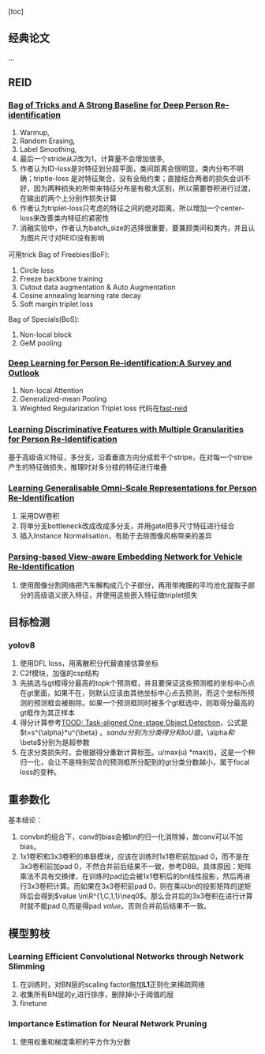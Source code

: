 [toc]

## 经典论文

...

## REID

### [Bag of Tricks and A Strong Baseline for Deep Person Re-identification](https://openaccess.thecvf.com/content_CVPRW_2019/papers/TRMTMCT/Luo_Bag_of_Tricks_and_a_Strong_Baseline_for_Deep_Person_CVPRW_2019_paper.pdf)

1. Warmup,
2. Random Erasing,
3. Label Smoothing,
4. 最后一个stride从2改为1，计算量不会增加很多,
5. 作者认为ID-loss是对特征划分超平面，类间距离会很明显，类内分布不明确；triptle-loss 是对特征聚合，没有全局约束；直接结合两者的损失会训不好，因为两种损失的所带来特征分布是有极大区别，所以需要卷积进行过渡，在输出的两个上分别作损失计算
6. 作者认为triplet-loss只考虑的特征之间的绝对距离，所以增加一个center-loss来改善类内特征的紧密性
7. 消融实验中，作者认为batch_size的选择很重要，要兼顾类间和类内，并且认为图片尺寸对REID没有影响

可用trick
Bag of Freebies(BoF):

1. Circle loss
2. Freeze backbone training
3. Cutout data augmentation & Auto Augmentation
4. Cosine annealing learning rate decay
5. Soft margin triplet loss

Bag of Specials(BoS):

1. Non-local block
2. GeM pooling

### [Deep Learning for Person Re-identification:A Survey and Outlook](https://arxiv.org/pdf/2001.04193v2.pdf)

1. Non-local Attention
2. Generalized-mean Pooling
3. Weighted Regularization Triplet loss
   代码在[fast-reid](https://github.com/JDAI-CV/fast-reid/tree/39887a102eeec84661f0c0332000f8138aa9109d)

### [Learning Discriminative Features with Multiple Granularities for Person Re-Identification](https://arxiv.org/pdf/1804.01438v1.pdf)

基于高级语义特征，多分支，沿着垂直方向分成若干个stripe，在对每一个stripe产生的特征做损失，推理时对多分枝的特征进行堆叠

### [Learning Generalisable Omni-Scale Representations for Person Re-Identification](https://arxiv.org/pdf/1910.06827v5.pdf)

1. 采用DW卷积
2. 将单分支bottleneck改成改成多分支，并用gate把多尺寸特征进行结合
3. 插入Instance Normalisation，有助于去除图像风格带来的差异

### [Parsing-based View-aware Embedding Network for Vehicle Re-Identification](https://openaccess.thecvf.com/content_CVPR_2020/papers/Meng_Parsing-Based_View-Aware_Embedding_Network_for_Vehicle_Re-Identification_CVPR_2020_paper.pdf)

1. 使用图像分割网络把汽车解构成几个子部分，再用带掩膜的平均池化提取子部分的高级语义嵌入特征，并使用这些嵌入特征做triplet损失

## 目标检测

### yolov8

1. 使用DFL loss，用离散积分代替直接估算坐标
2. C2f模块，加强的csp结构
3. 先挑选与gt框得分最高的topk个预测框，并且要保证这些预测框的坐标中心点在gt里面，如果不在，则默认应该由其他坐标中心点去预测，而这个坐标所预测的预测框会被剔除。如果一个预测框同时被多个gt框选中，则取得分最高的gt框作为其正样本
4. 得分计算参考[TOOD: Task-aligned One-stage Object Detection]()，公式是$t=s^{\alpha}*u^{\beta} $。s and u 分别为分类得分和 IoU 值，$\alpha$和$ \beta$分别为是超参数
5. 在求分类损失时，会根据得分重新计算标签。u/max(u) *max(t)，这是一个种归一化，会让不是特别契合的预测框所分配到的gt分类分数越小，属于focal loss的变种。

## 重参数化

基本结论：

1. convbn的组合下，conv的bias会被bn的归一化消除掉，故conv可以不加bias。
2. 1x1卷积和3x3卷积的串联模块，应该在训练时1x1卷积前加pad 0，而不是在3x3卷积前加pad 0，不然合并前后结果不一致，参考DBB。具体原因：矩阵乘法不具有交换律，在训练时pad边会被1x1卷积后的bn线性投影，然后再进行3x3卷积计算。而如果在3x3卷积前pad 0，则在乘以bn的投影矩阵的逆矩阵后会得到$value \in\R^{1,C,1,1}\neq0$。那么合并后的3x3卷积在进行计算时就不能pad 0,而是得pad $value$。否则合并前后结果不一致。


## 模型剪枝

### 

### Learning Efficient Convolutional Networks through Network Slimming

1. 在训练时，对BN层的scaling factor施加**L1**正则化来稀疏网络
2. 收集所有BN层的$\gamma$,进行排序，删除掉小于阈值的层
3. finetune


### Importance Estimation for Neural Network Pruning

1. 使用权重和梯度乘积的平方作为分数
